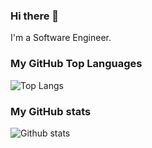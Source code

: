 ### Hi there 👋

I'm a Software Engineer.

### My GitHub Top Languages
![Top Langs](https://github-readme-stats.vercel.app/api/top-langs/?username=snxq)
### My GitHub stats
![Github stats](https://github-readme-stats.vercel.app/api?username=snxq&show_icons=true)

<!--
**snxq/snxq** is a ✨ _special_ ✨ repository because its `README.md` (this file) appears on your GitHub profile.

Here are some ideas to get you started:

- 🔭 I’m currently working on ...
- 🌱 I’m currently learning ...
- 👯 I’m looking to collaborate on ...
- 🤔 I’m looking for help with ...
- 💬 Ask me about ...
- 📫 How to reach me: ...
- 😄 Pronouns: ...
- ⚡ Fun fact: ...
-->

